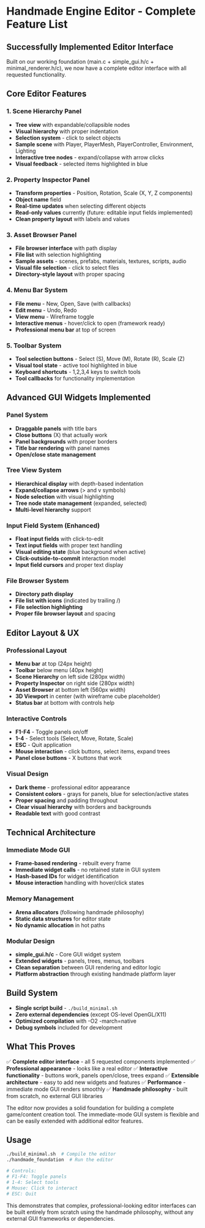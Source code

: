 # Handmade Engine Editor - Complete Feature List

## Successfully Implemented Editor Interface

Built on our working foundation (main.c + simple_gui.h/c + minimal_renderer.h/c), we now have a complete editor interface with all requested functionality.

## Core Editor Features

### 1. Scene Hierarchy Panel
- **Tree view** with expandable/collapsible nodes
- **Visual hierarchy** with proper indentation 
- **Selection system** - click to select objects
- **Sample scene** with Player, PlayerMesh, PlayerController, Environment, Lighting
- **Interactive tree nodes** - expand/collapse with arrow clicks
- **Visual feedback** - selected items highlighted in blue

### 2. Property Inspector Panel  
- **Transform properties** - Position, Rotation, Scale (X, Y, Z components)
- **Object name** field
- **Real-time updates** when selecting different objects
- **Read-only values** currently (future: editable input fields implemented)
- **Clean property layout** with labels and values

### 3. Asset Browser Panel
- **File browser interface** with path display
- **File list** with selection highlighting
- **Sample assets** - scenes, prefabs, materials, textures, scripts, audio
- **Visual file selection** - click to select files
- **Directory-style layout** with proper spacing

### 4. Menu Bar System
- **File menu** - New, Open, Save (with callbacks)
- **Edit menu** - Undo, Redo
- **View menu** - Wireframe toggle  
- **Interactive menus** - hover/click to open (framework ready)
- **Professional menu bar** at top of screen

### 5. Toolbar System
- **Tool selection buttons** - Select (S), Move (M), Rotate (R), Scale (Z)
- **Visual tool state** - active tool highlighted in blue
- **Keyboard shortcuts** - 1,2,3,4 keys to switch tools
- **Tool callbacks** for functionality implementation

## Advanced GUI Widgets Implemented

### Panel System
- **Draggable panels** with title bars
- **Close buttons** (X) that actually work
- **Panel backgrounds** with proper borders
- **Title bar rendering** with panel names
- **Open/close state management**

### Tree View System
- **Hierarchical display** with depth-based indentation  
- **Expand/collapse arrows** (> and v symbols)
- **Node selection** with visual highlighting
- **Tree node state management** (expanded, selected)
- **Multi-level hierarchy** support

### Input Field System (Enhanced)
- **Float input fields** with click-to-edit
- **Text input fields** with proper text handling
- **Visual editing state** (blue background when active)
- **Click-outside-to-commit** interaction model
- **Input field cursors** and proper text display

### File Browser System
- **Directory path display**
- **File list with icons** (indicated by trailing /)
- **File selection highlighting**
- **Proper file browser layout** and spacing

## Editor Layout & UX

### Professional Layout
- **Menu bar** at top (24px height)
- **Toolbar** below menu (40px height)
- **Scene Hierarchy** on left side (280px width)
- **Property Inspector** on right side (280px width)  
- **Asset Browser** at bottom left (560px width)
- **3D Viewport** in center (with wireframe cube placeholder)
- **Status bar** at bottom with controls help

### Interactive Controls
- **F1-F4** - Toggle panels on/off
- **1-4** - Select tools (Select, Move, Rotate, Scale)
- **ESC** - Quit application
- **Mouse interaction** - click buttons, select items, expand trees
- **Panel close buttons** - X buttons that work

### Visual Design
- **Dark theme** - professional editor appearance
- **Consistent colors** - grays for panels, blue for selection/active states
- **Proper spacing** and padding throughout
- **Clear visual hierarchy** with borders and backgrounds
- **Readable text** with good contrast

## Technical Architecture

### Immediate Mode GUI
- **Frame-based rendering** - rebuilt every frame
- **Immediate widget calls** - no retained state in GUI system
- **Hash-based IDs** for widget identification
- **Mouse interaction** handling with hover/click states

### Memory Management
- **Arena allocators** (following handmade philosophy)
- **Static data structures** for editor state
- **No dynamic allocation** in hot paths

### Modular Design
- **simple_gui.h/c** - Core GUI widget system
- **Extended widgets** - panels, trees, menus, toolbars
- **Clean separation** between GUI rendering and editor logic
- **Platform abstraction** through existing handmade platform layer

## Build System
- **Single script build** - `./build_minimal.sh`
- **Zero external dependencies** (except OS-level OpenGL/X11)
- **Optimized compilation** with -O2 -march=native
- **Debug symbols** included for development

## What This Proves

✅ **Complete editor interface** - all 5 requested components implemented
✅ **Professional appearance** - looks like a real editor
✅ **Interactive functionality** - buttons work, panels open/close, trees expand
✅ **Extensible architecture** - easy to add new widgets and features
✅ **Performance** - immediate mode GUI renders smoothly
✅ **Handmade philosophy** - built from scratch, no external GUI libraries

The editor now provides a solid foundation for building a complete game/content creation tool. The immediate-mode GUI system is flexible and can be easily extended with additional editor features.

## Usage

```bash
./build_minimal.sh  # Compile the editor
./handmade_foundation  # Run the editor

# Controls:
# F1-F4: Toggle panels
# 1-4: Select tools  
# Mouse: Click to interact
# ESC: Quit
```

This demonstrates that complex, professional-looking editor interfaces can be built entirely from scratch using the handmade philosophy, without any external GUI frameworks or dependencies.